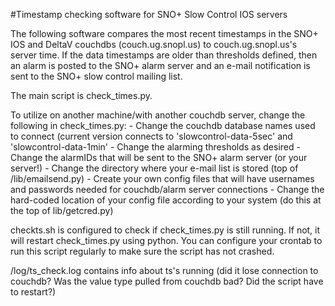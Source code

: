 #Timestamp checking software for SNO+ Slow Control IOS servers

The following software compares the most recent timestamps in the SNO+ IOS
 and DeltaV couchdbs (couch.ug.snopl.us) to couch.ug.snopl.us's server time.  If the data timestamps are older than thresholds defined, then an alarm is posted to the SNO+ alarm server and an e-mail notification is sent to the SNO+ slow control mailing list.


The main script is check_times.py.

To utilize on another machine/with another couchdb server, change the following in check_times.py:
    - Change the couchdb database names used to connect (current version connects to 'slowcontrol-data-5sec' and 'slowcontrol-data-1min'
    - Change the alarming thresholds as desired
    - Change the alarmIDs that will be sent to the SNO+ alarm server (or your server!)
    - Change the directory where your e-mail list is stored (top of /lib/emailsend.py)
    - Create your own config files that will have usernames and passwords needed for couchdb/alarm server connections
    - Change the hard-coded location of your config file according to your system (do this at the top of lib/getcred.py)

checkts.sh is configured to check if check_times.py is still running.  If not, it will restart check_times.py using python.  You can configure your crontab to run this script regularly to make sure the script has not crashed.

/log/ts_check.log contains info about ts's running (did it lose connection to couchdb?  Was the value type pulled from couchdb bad?  Did the script have to restart?)
